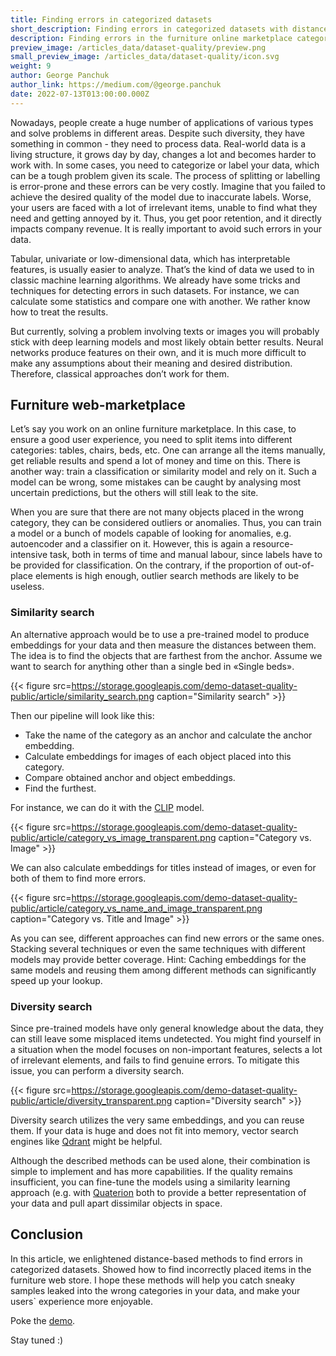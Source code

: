 ```yaml
---
title: Finding errors in categorized datasets
short_description: Finding errors in categorized datasets with distance-based methods
description: Finding errors in the furniture online marketplace categories with distance-based methods.
preview_image: /articles_data/dataset-quality/preview.png
small_preview_image: /articles_data/dataset-quality/icon.svg
weight: 9
author: George Panchuk
author_link: https://medium.com/@george.panchuk
date: 2022-07-13T013:00:00.000Z
---
```



Nowadays, people create a huge number of applications of various types and solve problems in different areas.
Despite such diversity, they have something in common - they need to process data.
Real-world data is a living structure, it grows day by day, changes a lot and becomes harder to work with.
In some cases, you need to categorize or label your data, which can be a tough problem given its scale.
The process of splitting or labelling is error-prone and these errors can be very costly.
Imagine that you failed to achieve the desired quality of the model due to inaccurate labels.
Worse, your users are faced with a lot of irrelevant items, unable to find what they need and getting annoyed by it.
Thus, you get poor retention, and it directly impacts company revenue.
It is really important to avoid such errors in your data.

Tabular, univariate or low-dimensional data, which has interpretable features, is usually easier to analyze.
That’s the kind of data we used to in classic machine learning algorithms.
We already have some tricks and techniques for detecting errors in such datasets.
For instance, we can calculate some statistics and compare one with another.
We rather know how to treat the results.

But currently, solving a problem involving texts or images you will probably stick with deep learning models and most likely obtain better results. 
Neural networks produce features on their own, and it is much more difficult to make any assumptions about their meaning and desired distribution. 
Therefore, classical approaches don’t work for them.

## Furniture web-marketplace

Let’s say you work on an online furniture marketplace. 
In this case, to ensure a good user experience, you need to split items into different categories: tables, chairs, beds, etc.
One can arrange all the items manually, get reliable results and spend a lot of money and time on this.
There is another way: train a classification or similarity model and rely on it.
Such a model can be wrong, some mistakes can be caught by analysing most uncertain predictions, but the others will still leak to the site.

When you are sure that there are not many objects placed in the wrong category, they can be considered outliers or anomalies.
Thus, you can train a model or a bunch of models capable of looking for anomalies, e.g. autoencoder and a classifier on it.
However, this is again a resource-intensive task, both in terms of time and manual labour, since labels have to be provided for classification.
On the contrary, if the proportion of out-of-place elements is high enough, outlier search methods are likely to be useless.

### Similarity search

An alternative approach would be to use a pre-trained model to produce embeddings for your data and then measure the distances between them.
The idea is to find the objects that are farthest from the anchor.
Assume we want to search for anything other than a single bed in «Single beds».

{{< figure src=https://storage.googleapis.com/demo-dataset-quality-public/article/similarity_search.png caption="Similarity search" >}}

Then our pipeline will look like this:
- Take the name of the category as an anchor and calculate the anchor embedding.
- Calculate embeddings for images of each object placed into this category.
- Compare obtained anchor and object embeddings.
- Find the furthest.

For instance, we can do it with the [CLIP](https://huggingface.co/sentence-transformers/clip-ViT-B-32-multilingual-v1) model.

{{< figure src=https://storage.googleapis.com/demo-dataset-quality-public/article/category_vs_image_transparent.png caption="Category vs. Image" >}}

We can also calculate embeddings for titles instead of images, or even for both of them to find more errors.

{{< figure src=https://storage.googleapis.com/demo-dataset-quality-public/article/category_vs_name_and_image_transparent.png caption="Category vs. Title and Image" >}}

As you can see, different approaches can find new errors or the same ones. 
Stacking several techniques or even the same techniques with different models may provide better coverage. 
Hint: Caching embeddings for the same models and reusing them among different methods can significantly speed up your lookup.

### Diversity search

Since pre-trained models have only general knowledge about the data, they can still leave some misplaced items undetected.
You might find yourself in a situation when the model focuses on non-important features, selects a lot of irrelevant elements, and fails to find genuine errors. 
To mitigate this issue, you can perform a diversity search.

{{< figure src=https://storage.googleapis.com/demo-dataset-quality-public/article/diversity_transparent.png caption="Diversity search" >}}

Diversity search utilizes the very same embeddings, and you can reuse them.
If your data is huge and does not fit into memory, vector search engines like [Qdrant](https://qdrant.tech/) might be helpful.

Although the described methods can be used alone, their combination is simple to implement and has more capabilities.
If the quality remains insufficient, you can fine-tune the models using a similarity learning approach (e.g. with [Quaterion](https://quaterion.qdrant.tech) both to provide a better representation of your data and pull apart dissimilar objects in space.

## Conclusion

In this article, we enlightened distance-based methods to find errors in categorized datasets.
Showed how to find incorrectly placed items in the furniture web store.
I hope these methods will help you catch sneaky samples leaked into the wrong categories in your data, and make your users` experience more enjoyable.

Poke the [demo](https://dataset-quality.qdrant.tech).

Stay tuned :)



